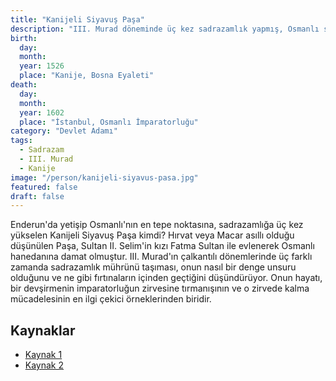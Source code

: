 ```yaml
---
title: "Kanijeli Siyavuş Paşa"
description: "III. Murad döneminde üç kez sadrazamlık yapmış, Osmanlı sarayına damat olmuş Hırvat veya Macar asıllı devlet adamı."
birth:
  day:
  month:
  year: 1526
  place: "Kanije, Bosna Eyaleti"
death:
  day:
  month:
  year: 1602
  place: "İstanbul, Osmanlı İmparatorluğu"
category: "Devlet Adamı"
tags:
  - Sadrazam
  - III. Murad
  - Kanije
image: "/person/kanijeli-siyavus-pasa.jpg"
featured: false
draft: false
---
```


Enderun'da yetişip Osmanlı'nın en tepe noktasına, sadrazamlığa üç kez yükselen Kanijeli Siyavuş Paşa kimdi? Hırvat veya Macar asıllı olduğu düşünülen Paşa, Sultan II. Selim'in kızı Fatma Sultan ile evlenerek Osmanlı hanedanına damat olmuştur. III. Murad'ın çalkantılı dönemlerinde üç farklı zamanda sadrazamlık mührünü taşıması, onun nasıl bir denge unsuru olduğunu ve ne gibi fırtınaların içinden geçtiğini düşündürüyor. Onun hayatı, bir devşirmenin imparatorluğun zirvesine tırmanışının ve o zirvede kalma mücadelesinin en ilgi çekici örneklerinden biridir.

## Kaynaklar

- [Kaynak 1](https://tr.wikipedia.org/wiki/Kanijeli_Siy%C3%A2vu%C5%9F_Pa%C5%9Fa)
- [Kaynak 2](https://islamansiklopedisi.org.tr/siyavus-pasa-kanijeli)